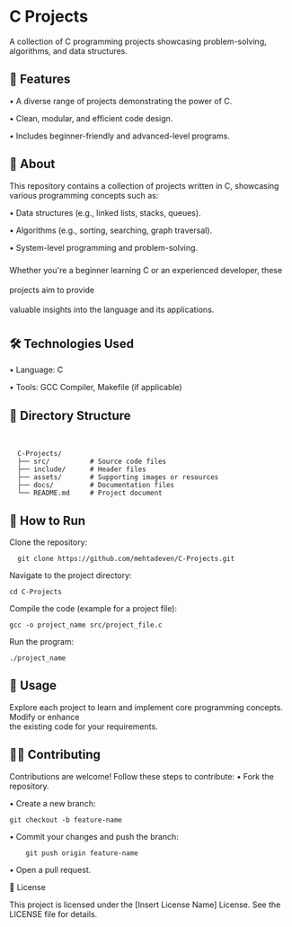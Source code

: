 <h1>C Projects</h1>
<p>A collection of C programming projects showcasing problem-solving, algorithms, and data structures.</p>

<h2>🚀 Features</h2>
   
   • A diverse range of projects demonstrating the power of C.<br>
   
   • Clean, modular, and efficient code design.<br>
   
   • Includes beginner-friendly and advanced-level programs.<br>

<h2>📜 About </h2>

  This repository contains a collection of projects written in C, showcasing various programming concepts such as:

   • Data structures (e.g., linked lists, stacks, queues).<br>
   
   • Algorithms (e.g., sorting, searching, graph traversal).<br>
   
   • System-level programming and problem-solving.<br>

<p style="line-height: 2.5;">Whether you're a beginner learning C or an experienced developer, these projects aim to provide <br> 
  valuable insights into the language and its applications.</p>
  
<h2>🛠️ Technologies Used</h2>

  • Language: C<br>
  
  • Tools: GCC Compiler, Makefile (if applicable)<br>
  
<h2>📂 Directory Structure</h2> <br>

```
  C-Projects/
  ├── src/          # Source code files
  ├── include/      # Header files
  ├── assets/       # Supporting images or resources
  ├── docs/         # Documentation files
  └── README.md     # Project document
```

<h2>🚦 How to Run</h2>

<p>Clone the repository:</p>

```
  git clone https://github.com/mehtadeven/C-Projects.git
```

<p>Navigate to the project directory:</p>

```
cd C-Projects
```
<p>Compile the code (example for a project file):</p>

```
gcc -o project_name src/project_file.c
```

<p>Run the program:</p>

```
./project_name
```

<h2>🎯 Usage</h2>

Explore each project to learn and implement core programming concepts. Modify or enhance<br>the existing code for your requirements.<br>

<h2>🧑‍💻 Contributing</h2>

Contributions are welcome! Follow these steps to contribute:
  • Fork the repository.
  
  • Create a new branch:
```
git checkout -b feature-name
```

  • Commit your changes and push the branch:
```
    git push origin feature-name
```
  • Open a pull request.

📄 License

This project is licensed under the [Insert License Name] License. See the LICENSE file for details.
